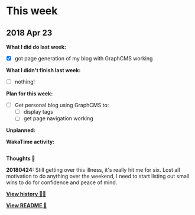 # This week

## 2018 Apr 23

**What I did do last week:**

* [x] got page generation of my blog with GraphCMS working

**What I didn't finish last week:**

* [ ] nothing!

**Plan for this week:**

* [ ] Get personal blog using GraphCMS to:
  * [ ] display tags
  * [ ] get page navigation working

**Unplanned:**

**WakaTime activity:**

```sh

```

**Thoughts 💭**

**20180424:** Still getting over this illness, it's really hit me for
six. Lost all motivation to do anything over the weekend, I need to
start listing out small wins to do for confidence and peace of mind.

**[View history 👵👴](history.md#history)**

**[View README 👀](README.md#personal-goals)**

<!-- links -->
